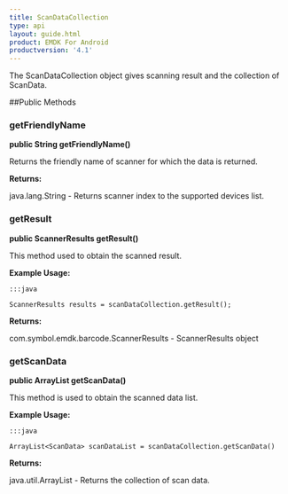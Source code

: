 ```yaml
---
title: ScanDataCollection
type: api
layout: guide.html
product: EMDK For Android
productversion: '4.1'
---
```



The ScanDataCollection object gives scanning result and the collection of
 ScanData.
 
 

##Public Methods

### getFriendlyName

**public String getFriendlyName()**

Returns the friendly name of scanner for which the data is returned.

**Returns:**

java.lang.String - Returns scanner index to the supported devices list.

### getResult

**public ScannerResults getResult()**

This method used to obtain the scanned result.
 
 

**Example Usage:**
	
	:::java
	
	ScannerResults results = scanDataCollection.getResult();
	


**Returns:**

com.symbol.emdk.barcode.ScannerResults - ScannerResults object

### getScanData

**public ArrayList getScanData()**

This method is used to obtain the scanned data list.
 
 

**Example Usage:**
	
	:::java
	
	ArrayList<ScanData> scanDataList = scanDataCollection.getScanData()
	


**Returns:**

java.util.ArrayList - Returns the collection of scan data.









